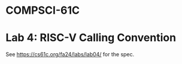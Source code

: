 # COMPSCI-61C
# Lab 4: RISC-V Calling Convention
See https://cs61c.org/fa24/labs/lab04/ for the spec.
